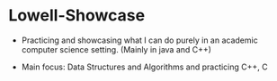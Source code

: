 # Lowell-Showcase

* Practicing and showcasing what I can do purely in an academic computer science setting. (Mainly in java and C++)

* Main focus: Data Structures and Algorithms and practicing C++, C
